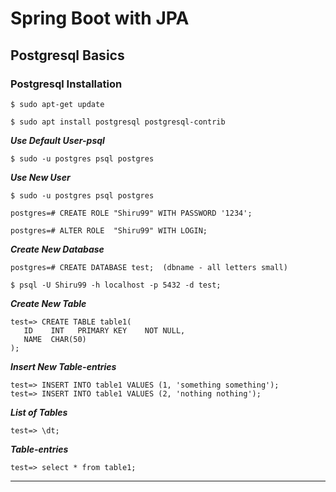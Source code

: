 # Spring Boot with JPA

## Postgresql Basics

### Postgresql Installation
```
$ sudo apt-get update
 
$ sudo apt install postgresql postgresql-contrib
```

***Use Default User-psql***
```
$ sudo -u postgres psql postgres
```


***Use New User***
```
$ sudo -u postgres psql postgres

postgres=# CREATE ROLE "Shiru99" WITH PASSWORD '1234';

postgres=# ALTER ROLE  "Shiru99" WITH LOGIN;
```

***Create New Database***
```
postgres=# CREATE DATABASE test;  (dbname - all letters small)

$ psql -U Shiru99 -h localhost -p 5432 -d test;
```

***Create New Table***
```
test=> CREATE TABLE table1(
   ID    INT   PRIMARY KEY    NOT NULL,
   NAME  CHAR(50)
);
```

***Insert New Table-entries***
```
test=> INSERT INTO table1 VALUES (1, 'something something');
test=> INSERT INTO table1 VALUES (2, 'nothing nothing');
```

***List of Tables***
```
test=> \dt;
```

***Table-entries***
```
test=> select * from table1;
```
---
